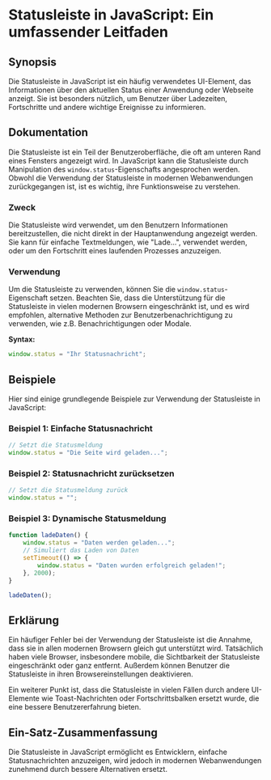 <!--
Meta Description: # Statusleiste in JavaScript: Ein umfassender Leitfaden ## Synopsis Die Statusleiste in JavaScript ist ein häufig verwendetes UI-Element, das Informat...
Meta Keywords: die, statusleiste, javascript, ist, status
-->

# Statusleiste in JavaScript: Ein umfassender Leitfaden

## Synopsis
Die Statusleiste in JavaScript ist ein häufig verwendetes UI-Element, das Informationen über den aktuellen Status einer Anwendung oder Webseite anzeigt. Sie ist besonders nützlich, um Benutzer über Ladezeiten, Fortschritte und andere wichtige Ereignisse zu informieren.

## Dokumentation
Die Statusleiste ist ein Teil der Benutzeroberfläche, die oft am unteren Rand eines Fensters angezeigt wird. In JavaScript kann die Statusleiste durch Manipulation des `window.status`-Eigenschafts angesprochen werden. Obwohl die Verwendung der Statusleiste in modernen Webanwendungen zurückgegangen ist, ist es wichtig, ihre Funktionsweise zu verstehen.

### Zweck
Die Statusleiste wird verwendet, um den Benutzern Informationen bereitzustellen, die nicht direkt in der Hauptanwendung angezeigt werden. Sie kann für einfache Textmeldungen, wie "Lade...", verwendet werden, oder um den Fortschritt eines laufenden Prozesses anzuzeigen.

### Verwendung
Um die Statusleiste zu verwenden, können Sie die `window.status`-Eigenschaft setzen. Beachten Sie, dass die Unterstützung für die Statusleiste in vielen modernen Browsern eingeschränkt ist, und es wird empfohlen, alternative Methoden zur Benutzerbenachrichtigung zu verwenden, wie z.B. Benachrichtigungen oder Modale.

**Syntax:**
```javascript
window.status = "Ihr Statusnachricht";
```

## Beispiele
Hier sind einige grundlegende Beispiele zur Verwendung der Statusleiste in JavaScript:

### Beispiel 1: Einfache Statusnachricht
```javascript
// Setzt die Statusmeldung
window.status = "Die Seite wird geladen...";
```

### Beispiel 2: Statusnachricht zurücksetzen
```javascript
// Setzt die Statusmeldung zurück
window.status = "";
```

### Beispiel 3: Dynamische Statusmeldung
```javascript
function ladeDaten() {
    window.status = "Daten werden geladen...";
    // Simuliert das Laden von Daten
    setTimeout(() => {
        window.status = "Daten wurden erfolgreich geladen!";
    }, 2000);
}

ladeDaten();
```

## Erklärung
Ein häufiger Fehler bei der Verwendung der Statusleiste ist die Annahme, dass sie in allen modernen Browsern gleich gut unterstützt wird. Tatsächlich haben viele Browser, insbesondere mobile, die Sichtbarkeit der Statusleiste eingeschränkt oder ganz entfernt. Außerdem können Benutzer die Statusleiste in ihren Browsereinstellungen deaktivieren. 

Ein weiterer Punkt ist, dass die Statusleiste in vielen Fällen durch andere UI-Elemente wie Toast-Nachrichten oder Fortschrittsbalken ersetzt wurde, die eine bessere Benutzererfahrung bieten.

## Ein-Satz-Zusammenfassung
Die Statusleiste in JavaScript ermöglicht es Entwicklern, einfache Statusnachrichten anzuzeigen, wird jedoch in modernen Webanwendungen zunehmend durch bessere Alternativen ersetzt.